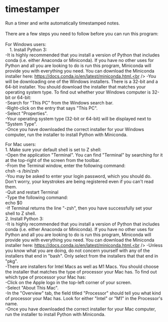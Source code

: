 # timestamper <br />
 Run a timer and write automatically timestamped notes.<br />
<br />
There are a few steps you need to follow before you can run this program:<br />
<br />
For Windows users:<br />
&emsp;1. Install Python 3:<br />
		-It is highly recommended that you install a version of Python that includes conda (i.e. either Anaconda or Miniconda). If you have no other uses for Python and all you are looking to do is run this program, Miniconda will provide you with everything you need. You can download the Miniconda installer here: https://docs.conda.io/en/latest/miniconda.html.<br />
		-You will be downloading one of the Windows installers. There is a 32-bit and a 64-bit installer. You should download the installer that matches your operating system type. To find out whether your Windows computer is 32-bit or 64-bit:<br />
			-Search for "This PC" from the Windows search bar.<br />
			-Right-click on the entry that says "This PC".<br />
			-Select "Properties".<br />
			-Your operating system type (32-bit or 64-bit) will be displayed next to "System Type".<br />
		-Once you have downloaded the correct installer for your Windows computer, run the installer to install Python with Miniconda.<br />

For Mac users:<br />
	1. Make sure your default shell is set to Z shell:<br />
		-Open the application "Terminal". You can find "Terminal" by searching for it at the top-right of the screen from the toolbar.<br />
		-From the Terminal window, enter the following command:<br />
			chsh -s /bin/zsh<br />
		-You may be asked to enter your login password, which you should do. Don't worry, your keystrokes are being registered even if you can't read them.<br />
		-Quit and restart Terminal<br />
		-Type the following command:<br />
			echo $0<br />
		-If Terminal returns the line "-zsh", then you have successfully set your shell to Z shell.<br />
	2. Install Python 3:<br />
		-It is highly recommended that you install a version of Python that includes conda (i.e. either Anaconda or Miniconda). If you have no other uses for Python and all you are looking to do is run this program, Miniconda will provide you with everything you need. You can download the Miniconda installer here: https://docs.conda.io/en/latest/miniconda.html.<br />
		-Unless you know what you are doing, do not concern yourself with any of the installers that end in "bash". Only select from the installers that that end in "pkg".<br />
		-There are installers for Intel Macs as well as M1 Macs. You should choose the installer that matches the type of processor your Mac has. To find out which type of processor your Mac has:<br />
			-Click on the Apple logo in the top-left corner of your screen.<br />
			-Select "About This Mac".<br />
			-In the "Overview" tab, the field titled "Processor" should tell you what kind of processor your Mac has. Look for either "Intel" or "M1" in the Processor's name.<br />
		-Once you have downloaded the correct installer for your Mac computer, run the installer to install Python with Miniconda.<br />
